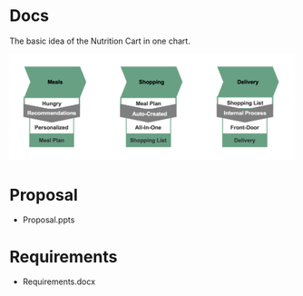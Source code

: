 # Docs

The basic idea of the Nutrition Cart in one chart.

![](images/NutritionCartProcess.png)

# Proposal

- Proposal.ppts

# Requirements

- Requirements.docx

